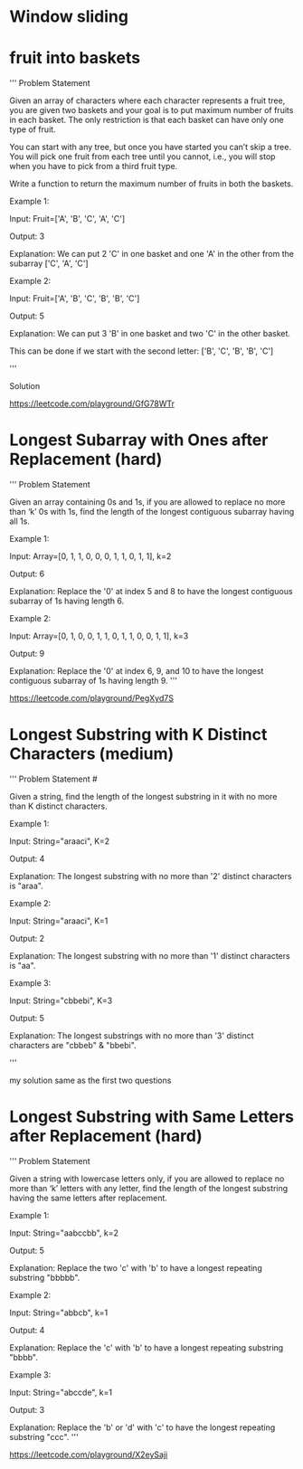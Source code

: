 # Window sliding


# fruit into baskets 

'''
Problem Statement 

Given an array of characters where each character represents a fruit tree, you are given two baskets and your goal is to put maximum number of fruits in each basket. The only restriction is that each basket can have only one type of fruit.

You can start with any tree, but once you have started you can’t skip a tree. You will pick one fruit from each tree until you cannot, i.e., you will stop when you have to pick from a third fruit type.

Write a function to return the maximum number of fruits in both the baskets.

Example 1:

Input: Fruit=['A', 'B', 'C', 'A', 'C']

Output: 3

Explanation: We can put 2 'C' in one basket and one 'A' in the other from the subarray ['C', 'A', 'C']

Example 2:

Input: Fruit=['A', 'B', 'C', 'B', 'B', 'C']

Output: 5

Explanation: We can put 3 'B' in one basket and two 'C' in the other basket. 

This can be done if we start with the second letter: ['B', 'C', 'B', 'B', 'C']

'''



Solution 

https://leetcode.com/playground/GfG78WTr



# Longest Subarray with Ones after Replacement (hard)

'''
Problem Statement 

Given an array containing 0s and 1s, if you are allowed to replace no more than ‘k’ 0s with 1s, find the length of the longest contiguous subarray having all 1s.

Example 1:

Input: Array=[0, 1, 1, 0, 0, 0, 1, 1, 0, 1, 1], k=2

Output: 6

Explanation: Replace the '0' at index 5 and 8 to have the longest contiguous subarray of 1s having length 6.

Example 2:

Input: Array=[0, 1, 0, 0, 1, 1, 0, 1, 1, 0, 0, 1, 1], k=3

Output: 9

Explanation: Replace the '0' at index 6, 9, and 10 to have the longest contiguous subarray of 1s having length 9.
'''


https://leetcode.com/playground/PegXyd7S


# Longest Substring with K Distinct Characters (medium)

'''
Problem Statement #

Given a string, find the length of the longest substring in it with no more than K distinct characters.

Example 1:

Input: String="araaci", K=2

Output: 4

Explanation: The longest substring with no more than '2' distinct characters is "araa".

Example 2:

Input: String="araaci", K=1

Output: 2

Explanation: The longest substring with no more than '1' distinct characters is "aa".

Example 3:

Input: String="cbbebi", K=3

Output: 5

Explanation: The longest substrings with no more than '3' distinct characters are "cbbeb" & "bbebi".

'''


my solution same as the first two questions 


# Longest Substring with Same Letters after Replacement (hard)

'''
Problem Statement 

Given a string with lowercase letters only, if you are allowed to replace no more than ‘k’ letters with any letter, find the length of the longest substring having the same letters after replacement.

Example 1:

Input: String="aabccbb", k=2

Output: 5

Explanation: Replace the two 'c' with 'b' to have a longest repeating substring "bbbbb".

Example 2:

Input: String="abbcb", k=1

Output: 4

Explanation: Replace the 'c' with 'b' to have a longest repeating substring "bbbb".

Example 3:

Input: String="abccde", k=1

Output: 3

Explanation: Replace the 'b' or 'd' with 'c' to have the longest repeating substring "ccc".
'''


https://leetcode.com/playground/X2eySaji

